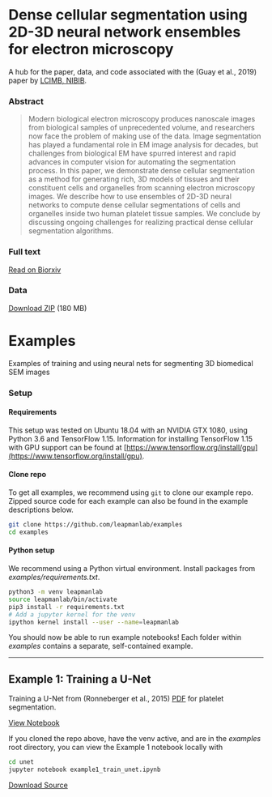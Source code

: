 
# Dense cellular segmentation using 2D-3D neural network ensembles for electron microscopy

A hub for the paper, data, and code associated with the (Guay et al., 2019) paper by [LCIMB, NIBIB](https://www.nibib.nih.gov/labs-at-nibib/laboratory-cellular-imaging-and-macromolecular-biophysics-lcimb).

### Abstract

> Modern biological electron microscopy produces nanoscale images from biological samples of unprecedented volume, and researchers now face the problem of making use of the data. Image segmentation has played a fundamental role in EM image analysis for decades, but challenges from biological EM have spurred interest and rapid advances in computer vision for automating the segmentation process. In this paper, we demonstrate dense cellular segmentation as a method for generating rich, 3D models of tissues and their constituent cells and organelles from scanning electron microscopy images. We describe how to use ensembles of 2D-3D neural networks to compute dense cellular segmentations of cells and organelles inside two human platelet tissue samples. We conclude by discussing ongoing challenges for realizing practical dense cellular segmentation algorithms.

### Full text

[Read on Biorxiv](https://www.biorxiv.org/content/addactuallinkhere)

### Data

[Download ZIP](https://www.dropbox.com/s/68yclbraqq1diza/platelet_data_1219.zip) (180 MB)

# Examples

Examples of training and using neural nets for segmenting 3D biomedical SEM images

### Setup

#### Requirements

This setup was tested on Ubuntu 18.04 with an NVIDIA GTX 1080, using Python 3.6 and TensorFlow 1.15. Information for installing TensorFlow 1.15 with GPU support can be found at [https://www.tensorflow.org/install/gpu](https://www.tensorflow.org/install/gpu).

#### Clone repo

To get all examples, we recommend using `git` to clone our example repo. Zipped source code for each example can also be found in the example descriptions below.

```bash
git clone https://github.com/leapmanlab/examples
cd examples
```

#### Python setup

We recommend using a Python virtual environment. Install packages from _examples/requirements.txt_.

```bash
python3 -m venv leapmanlab
source leapmanlab/bin/activate
pip3 install -r requirements.txt
# Add a jupyter kernel for the venv
ipython kernel install --user --name=leapmanlab
```

You should now be able to run example notebooks! Each folder within _examples_ contains a separate, self-contained example.

---

## Example 1: Training a U-Net

Training a U-Net from (Ronneberger et al., 2015) [PDF](https://arxiv.org/pdf/1505.04597.pdf) for platelet segmentation.

[View Notebook](example1_train_unet.html)

If you cloned the repo above, have the venv active, and are in the _examples_ root directory, you can view the Example 1 notebook locally with

```bash
cd unet
jupyter notebook example1_train_unet.ipynb
```

[Download Source](https://www.dropbox.com/s/gtrm8p1lmxdosz4/example1_0103.zip?dl=1)

